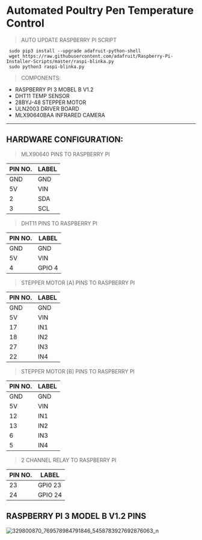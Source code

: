# Automated Poultry Pen Temperature Control

> AUTO UPDATE RASPBERRY PI SCRIPT
 ``` 
  sudo pip3 install --upgrade adafruit-python-shell
  wget https://raw.githubusercontent.com/adafruit/Raspberry-Pi-Installer-Scripts/master/raspi-blinka.py
  sudo python3 raspi-blinka.py
 ```
> COMPONENTS:
  * RASPBERRY PI 3 MOBEL B V1.2
  * DHT11 TEMP SENSOR
  * 28BYJ-48 STEPPER MOTOR
  * ULN2003 DRIVER BOARD
  * MLX90640BAA INFRARED CAMERA

---

## HARDWARE CONFIGURATION:

> MLX90640 PINS TO RASPBERRY PI

| PIN NO.      | LABEL       |
| -----------  | ----------- |
| GND          | GND         |
| 5V          | VIN         |
| 2            | SDA         |
| 3            | SCL         |

> DHT11 PINS TO RASPBERRY PI

| PIN NO.      | LABEL       |
| -----------  | ----------- |
| GND          | GND         |
| 5V           | VIN         |
| 4            | GPIO 4      |


> STEPPER MOTOR [A] PINS TO RASPBERRY PI

| PIN NO.      | LABEL       |
| -----------  | ----------- |
| GND          | GND         |
| 5V           | VIN         |
| 17           | IN1         |
| 18           | IN2         |
| 27           | IN3         |
| 22           | IN4         |

> STEPPER MOTOR [B] PINS TO RASPBERRY PI

| PIN NO.      | LABEL       |
| -----------  | ----------- |
| GND          | GND         |
| 5V           | VIN         |
| 12           | IN1         |
| 13           | IN2         |
| 6            | IN3         |
| 5            | IN4         |

> 2 CHANNEL RELAY TO RASPBERRY PI

| PIN NO.      | LABEL       |
| -----------  | ----------- |
| 23           | GPI0 23     |
| 24           | GPIO 24     |




## RASPBERRY PI 3 MODEL B V1.2 PINS

![329800870_769578984791846_5458783927692876063_n](https://user-images.githubusercontent.com/120079195/233627070-a2ad264f-b04e-40ef-8d2b-aadf2713a473.jpg)






	

		
		
		
		
 		
		
		  
